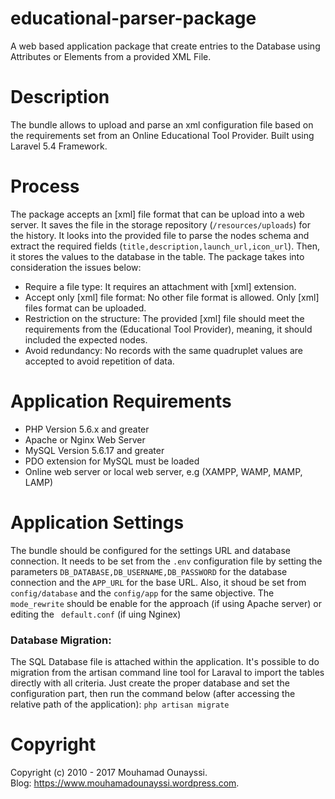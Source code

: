 # educational-parser-package
A web based application package that create entries to the Database using Attributes or Elements from a provided XML File.
# Description
The bundle allows to upload and parse an xml configuration file based on the requirements set from an Online Educational Tool Provider. Built using Laravel 5.4 Framework.

# Process
The package accepts an [xml] file format that can be upload into a web server. It saves the file in the storage repository (```/resources/uploads```) for the history. 
It looks into the provided file to parse the nodes schema and extract the required fields (```title,description,launch_url,icon_url```). Then, it stores the values to the database in the <output> table.
The package takes into consideration the issues below:
- Require a file type: It requires an attachment with [xml] extension.
- Accept only [xml] file format: No other file format is allowed. Only [xml] files format can be uploaded.
- Restriction on the structure: The provided [xml] file should meet the requirements from the (Educational Tool Provider), meaning, it should included the expected nodes.
- Avoid redundancy: No records with the same quadruplet values are accepted to avoid repetition of data.

# Application Requirements
- PHP Version 5.6.x and greater
- Apache or Nginx Web Server
- MySQL Version 5.6.17 and greater
- PDO extension for MySQL must be loaded
- Online web server or local web server, e.g (XAMPP, WAMP, MAMP, LAMP)

# Application Settings

The bundle should be configured for the settings URL and database connection.
It needs to be set from the ```.env``` configuration file by setting the parameters ```DB_DATABASE,DB_USERNAME,DB_PASSWORD``` for the database connection and the ```APP_URL``` for the base URL. 
Also, it shoud be set from ```config/database``` and the ```config/app``` for the same objective.
The ```mode_rewrite``` should be enable for the approach (if using Apache server) or editing the ``` default.conf``` (if uing Nginex)

### Database Migration:
The SQL Database file is attached within the application. 
It's possible to do migration from the artisan command line tool for Laraval to import the tables directly with all criteria.
Just create the proper database and set the configuration part, then run the command below (after accessing the relative path of the application):
```php artisan migrate```

# Copyright
Copyright (c) 2010 - 2017 Mouhamad Ounayssi.<br>
Blog: https://www.mouhamadounayssi.wordpress.com.
